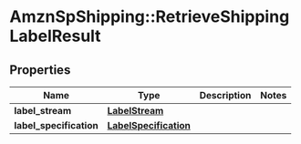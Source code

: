 # AmznSpShipping::RetrieveShippingLabelResult

## Properties
Name | Type | Description | Notes
------------ | ------------- | ------------- | -------------
**label_stream** | [**LabelStream**](LabelStream.md) |  | 
**label_specification** | [**LabelSpecification**](LabelSpecification.md) |  | 

